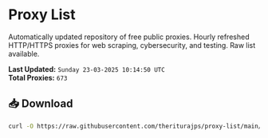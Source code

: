 # Proxy List

Automatically updated repository of free public proxies. Hourly refreshed HTTP/HTTPS proxies for web scraping, cybersecurity, and testing. Raw list available.

**Last Updated:** `Sunday 23-03-2025 10:14:50 UTC`  
**Total Proxies:** `673`

## 📥 Download
```bash
curl -O https://raw.githubusercontent.com/theriturajps/proxy-list/main/proxies.txt
